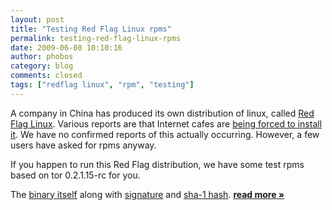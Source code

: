```yaml
---
layout: post
title: "Testing Red Flag Linux rpms"
permalink: testing-red-flag-linux-rpms
date: 2009-06-08 10:10:16
author: phobos
category: blog
comments: closed
tags: ["redflag linux", "rpm", "testing"]
---
```


A company in China has produced its own distribution of linux, called [Red Flag Linux](http://www.redflag-linux.com/). Various reports are that Internet cafes are [being forced to install it](http://www.rfa.org/english/news/china/microsoft%20to%20linux-12022008144416.html). We have no confirmed reports of this actually occurring. However, a few users have asked for rpms anyway.

If you happen to run this Red Flag distribution, we have some test rpms based on tor 0.2.1.15-rc for you.

The [binary itself](https://www.torproject.org/dist/rpm-redflag/tor-0.2.1.15.rc-tor.0.redflag6_0.i386.rpm) along with [signature](https://www.torproject.org/dist/rpm-redflag/tor-0.2.1.15.rc-tor.0.redflag6_0.i386.rpm.asc) and [sha-1 hash](https://www.torproject.org/dist/rpm-redflag/tor-0.2.1.15.rc-tor.0.redflag6_0.i386.rpm.sha1). [**read more »**](https://blog.torproject.org/blog/testing-red-flag-linux-rpms)
